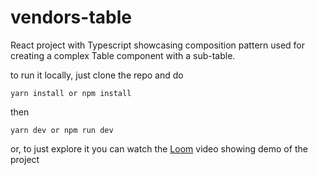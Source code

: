 # vendors-table

React project with Typescript showcasing composition pattern used for creating a complex Table component with a sub-table.

to run it locally, just clone the repo and do

```
yarn install or npm install
```
then
```
yarn dev or npm run dev
```

or, to just explore it you can watch the [Loom](https://www.loom.com/share/a8d6b98bd442423d9acb495698300806) video showing demo of the project
